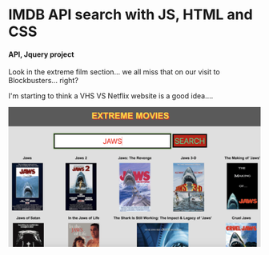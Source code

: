 # IMDB API search with JS, HTML and CSS 
#### API, Jquery project

Look in the extreme film section... we all miss that on our visit to Blockbusters... right?

I'm starting to think a VHS VS Netflix website is a good idea....


![](images/loading.png)


